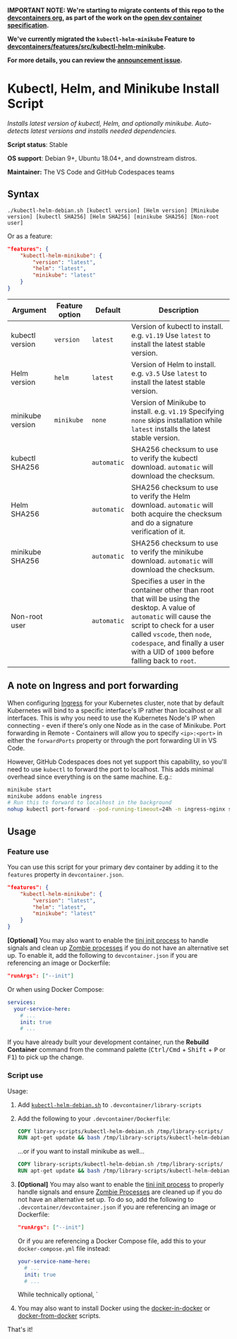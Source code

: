 **IMPORTANT NOTE: We're starting to migrate contents of this repo to the [devcontainers org](https://github.com/devcontainers), as part of the work on the [open dev container specification](https://containers.dev).**

**We've currently migrated the `kubectl-helm-minikube` Feature to [devcontainers/features/src/kubectl-helm-minikube](https://github.com/devcontainers/features/tree/main/src/kubectl-helm-minikube).**

**For more details, you can review the [announcement issue](https://github.com/microsoft/vscode-dev-containers/issues/1589).**

# Kubectl, Helm, and Minikube Install Script

*Installs latest version of kubectl, Helm, and optionally minikube. Auto-detects latest versions and installs needed dependencies.*

**Script status**: Stable

**OS support**: Debian 9+, Ubuntu 18.04+, and downstream distros.

**Maintainer:** The VS Code and GitHub Codespaces teams

## Syntax

```text
./kubectl-helm-debian.sh [kubectl version] [Helm version] [Minikube version] [kubectl SHA256] [Helm SHA256] [minikube SHA256] [Non-root user]
```

Or as a feature:

```json
"features": {
    "kubectl-helm-minikube": {
        "version": "latest",
        "helm": "latest",
        "minikube": "latest"
    }
}
```

|Argument| Feature option |Default|Description|
|--------|----------------|-------|-----------|
|kubectl version| `version` | `latest`| Version of kubectl to install. e.g. `v1.19` Use `latest` to install the latest stable version. |
|Helm version|`helm`|`latest`| Version of Helm to install. e.g. `v3.5` Use `latest` to install the latest stable version. |
|minikube version| `minikube`| `none`| Version of Minikube to install. e.g. `v1.19` Specifying `none` skips installation while `latest` installs the latest stable version.  |
|kubectl SHA256| | `automatic`| SHA256 checksum to use to verify the kubectl download. `automatic` will download the checksum. |
|Helm SHA256| | `automatic`| SHA256 checksum to use to verify the Helm download. `automatic` will both acquire the checksum and do a signature verification of it. |
|minikube SHA256| | `automatic`| SHA256 checksum to use to verify the minikube download. `automatic` will download the checksum. |
|Non-root user| | `automatic`| Specifies a user in the container other than root that will be using the desktop. A value of `automatic` will cause the script to check for a user called `vscode`, then `node`, `codespace`, and finally a user with a UID of `1000` before falling back to `root`. |

## A note on Ingress and port forwarding

When configuring [Ingress](https://kubernetes.io/docs/concepts/services-networking/ingress/) for your Kubernetes cluster, note that by default Kubernetes will bind to a specific interface's IP rather than localhost or all interfaces. This is why you need to use the Kubernetes Node's IP when connecting - even if there's only one Node as in the case of Minikube. Port forwarding in Remote - Containers will allow you to specify `<ip>:<port>` in either the `forwardPorts` property or through the port forwarding UI in VS Code.

However, GitHub Codespaces does not yet support this capability, so you'll need to use `kubectl` to forward the port to localhost. This adds minimal overhead since everything is on the same machine. E.g.:

```bash
minikube start
minikube addons enable ingress
# Run this to forward to localhost in the background
nohup kubectl port-forward --pod-running-timeout=24h -n ingress-nginx service/ingress-nginx-controller :80 &
```

## Usage

### Feature use

You can use this script for your primary dev container by adding it to the `features` property in `devcontainer.json`.

```json
"features": {
    "kubectl-helm-minikube": {
        "version": "latest",
        "helm": "latest",
        "minikube": "latest"
    }
}
```

**[Optional]** You may also want to enable the [tini init process](https://docs.docker.com/engine/reference/run/#specify-an-init-process) to handle signals and clean up [Zombie processes](https://en.wikipedia.org/wiki/Zombie_process) if you do not have an alternative set up. To enable it, add the following to `devcontainer.json` if you are referencing an image or Dockerfile:

```json
"runArgs": ["--init"]
```

Or when using Docker Compose:

```yaml
services:
  your-service-here:
    # ...
    init: true
    # ...
```

If you have already built your development container, run the **Rebuild Container** command from the command palette (<kbd>Ctrl/Cmd</kbd> + <kbd>Shift</kbd> + <kbd>P</kbd> or <kbd>F1</kbd>) to pick up the change.

### Script use

Usage:

1. Add [`kubectl-helm-debian.sh`](../kubectl-helm-debian.sh) to `.devcontainer/library-scripts`

2. Add the following to your `.devcontainer/Dockerfile`:

    ```Dockerfile
    COPY library-scripts/kubectl-helm-debian.sh /tmp/library-scripts/
    RUN apt-get update && bash /tmp/library-scripts/kubectl-helm-debian.sh
    ```

    ...or if you want to install minikube as well...

    ```Dockerfile
    COPY library-scripts/kubectl-helm-debian.sh /tmp/library-scripts/
    RUN apt-get update && bash /tmp/library-scripts/kubectl-helm-debian.sh latest latest latest
    ```

3. **[Optional]** You may also want to enable the [tini init process](https://docs.docker.com/engine/reference/run/#specify-an-init-process) to properly handle signals and ensure [Zombie Processes](https://en.wikipedia.org/wiki/Zombie_process) are cleaned up if you do not have an alternative set up. To do so, add the following to `.devcontainer/devcontainer.json` if you are referencing an image or Dockerfile:

    ```json
    "runArgs": ["--init"]
    ```

    Or if you are referencing a Docker Compose file, add this to your `docker-compose.yml` file instead:
    
    ```yaml
    your-service-name-here:
      # ...
      init: true
      # ...
    ```

    While technically optional, `

3. You may also want to install Docker using the [docker-in-docker](docker-in-docker.md) or [docker-from-docker](docker.md) scripts.

That's it!
